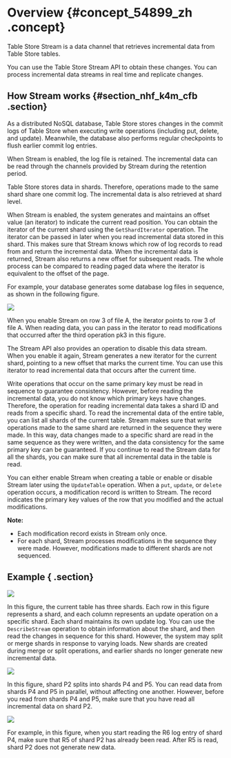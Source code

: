 # Overview {#concept_54899_zh .concept}

Table Store Stream is a data channel that retrieves incremental data from Table Store tables.

You can use the Table Store Stream API to obtain these changes. You can process incremental data streams in real time and replicate changes.

## How Stream works {#section_nhf_k4m_cfb .section}

As a distributed NoSQL database, Table Store stores changes in the commit logs of Table Store when executing write operations \(including put, delete, and update\). Meanwhile, the database also performs regular checkpoints to flush earlier commit log entries.

When Stream is enabled, the log file is retained. The incremental data can be read through the channels provided by Stream during the retention period.

Table Store stores data in shards. Therefore, operations made to the same shard share one commit log. The incremental data is also retrieved at shard level.

When Stream is enabled, the system generates and maintains an offset value \(an iterator\) to indicate the current read position. You can obtain the iterator of the current shard using the `GetShardIterator` operation. The iterator can be passed in later when you read incremental data stored in this shard. This makes sure that Stream knows which row of log records to read from and return the incremental data. When the incremental data is returned, Stream also returns a new offset for subsequent reads. The whole process can be compared to reading paged data where the iterator is equivalent to the offset of the page.

For example, your database generates some database log files in sequence, as shown in the following figure.

![](http://static-aliyun-doc.oss-cn-hangzhou.aliyuncs.com/assets/img/20286/153959619011690_en-US.png)

When you enable Stream on row 3 of file A, the iterator points to row 3 of file A. When reading data, you can pass in the iterator to read modifications that occurred after the third operation pk3 in this figure.

The Stream API also provides an operation to disable this data stream. When you enable it again, Stream generates a new iterator for the current shard, pointing to a new offset that marks the current time. You can use this iterator to read incremental data that occurs after the current time.

Write operations that occur on the same primary key must be read in sequence to guarantee consistency. However, before reading the incremental data, you do not know which primary keys have changes. Therefore, the operation for reading incremental data takes a shard ID and reads from a specific shard. To read the incremental data of the entire table, you can list all shards of the current table. Stream makes sure that write operations made to the same shard are returned in the sequence they were made. In this way, data changes made to a specific shard are read in the same sequence as they were written, and the data consistency for the same primary key can be guaranteed. If you continue to read the Stream data for all the shards, you can make sure that all incremental data in the table is read.

You can either enable Stream when creating a table or enable or disable Stream later using the `UpdateTable` operation. When a `put`, `update`, or `delete` operation occurs, a modification record is written to Stream. The record indicates the primary key values of the row that you modified and the actual modifications.

**Note:** 

-   Each modification record exists in Stream only once.
-   For each shard, Stream processes modifications in the sequence they were made. However, modifications made to different shards are not sequenced.

## Example { .section}

![](http://static-aliyun-doc.oss-cn-hangzhou.aliyuncs.com/assets/img/20286/153959619011685_en-US.png)

In this figure, the current table has three shards. Each row in this figure represents a shard, and each column represents an update operation on a specific shard. Each shard maintains its own update log. You can use the `DescribeStream` operation to obtain information about the shard, and then read the changes in sequence for this shard. However, the system may split or merge shards in response to varying loads. New shards are created during merge or split operations, and earlier shards no longer generate new incremental data.

![](http://static-aliyun-doc.oss-cn-hangzhou.aliyuncs.com/assets/img/20286/153959619011687_en-US.png)

In this figure, shard P2 splits into shards P4 and P5. You can read data from shards P4 and P5 in parallel, without affecting one another. However, before you read from shards P4 and P5, make sure that you have read all incremental data on shard P2.

![](http://static-aliyun-doc.oss-cn-hangzhou.aliyuncs.com/assets/img/20286/153959619011688_en-US.png)

For example, in this figure, when you start reading the R6 log entry of shard P4, make sure that R5 of shard P2 has already been read. After R5 is read, shard P2 does not generate new data.

